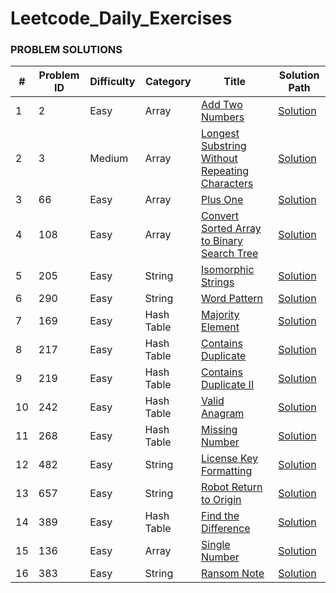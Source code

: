 # Leetcode_Daily_Exercises

### **PROBLEM SOLUTIONS**

| #   | Problem ID | Difficulty | Category   | Title                                                                                                                                       | Solution Path                                            |
|-----|------------|-------------|------------|---------------------------------------------------------------------------------------------------------------------------------------------|----------------------------------------------------------|
| 1   | 2          | Easy        | Array      | [Add Two Numbers](https://leetcode.com/problems/add-two-numbers/)                                                                           | [Solution](../master/src/easy/addTwoNumbers.java)        |
| 2   | 3          | Medium      | Array      | [Longest Substring Without Repeating Characters](https://leetcode.com/problems/longest-substring-without-repeating-characters/description/) | [Solution](../master/src/medium/longestSubString.java)   |
| 3   | 66         | Easy        | Array      | [Plus One](https://leetcode.com/problems/plus-one/description/)                                                                             | [Solution](../master/src/easy/plusOne.java)              |
| 4   | 108        | Easy        | Array      | [Convert Sorted Array to Binary Search Tree](https://leetcode.com/problems/convert-sorted-array-to-binary-search-tree/description/)         | [Solution](../master/src/easy/convertSortedArray.java)   |
| 5   | 205        | Easy        | String     | [Isomorphic Strings](https://leetcode.com/problems/isomorphic-strings/description/)                                                         | [Solution](../master/src/easy/isomorphicString.java)     |
| 6   | 290        | Easy        | String     | [Word Pattern](https://leetcode.com/problems/word-pattern/description/)                                                                     | [Solution](../master/src/easy/wordPattern.java)          |
| 7   | 169        | Easy        | Hash Table | [Majority Element](https://leetcode.com/problems/majority-element/description/)                                                             | [Solution](../master/src/easy/majorityElement.java)      |
| 8   | 217        | Easy        | Hash Table | [Contains Duplicate](https://leetcode.com/problems/contains-duplicate/description/)                                                         | [Solution](../master/src/easy/containsDuplicate.java)    |
| 9   | 219        | Easy        | Hash Table | [Contains Duplicate II](https://leetcode.com/problems/contains-duplicate-ii/description/)                                                   | [Solution](../master/src/easy/containsDuplicateII.java)  |
| 10  | 242        | Easy        | Hash Table | [Valid Anagram](https://leetcode.com/problems/valid-anagram/description/)                                                                   | [Solution](../master/src/easy/validAnagram.java)         |
| 11  | 268        | Easy        | Hash Table | [Missing Number](https://leetcode.com/problems/missing-number/description/)                                                                 | [Solution](../master/src/easy/missingNumber.java)        |
| 12  | 482        | Easy        | String     | [License Key Formatting](https://leetcode.com/problems/license-key-formatting/description/)                                                 | [Solution](../master/src/easy/licenseKeyFormatting.java) |
| 13  | 657        | Easy        | String     | [Robot Return to Origin](https://leetcode.com/problems/robot-return-to-origin/description/)                                                 | [Solution](../master/src/easy/robotReturnToOrigin.java)  |
| 14  | 389        | Easy        | Hash Table | [Find the Difference](https://leetcode.com/problems/find-the-difference/description/)                                                       | [Solution](../master/src/easy/findTheDifference.java)    |
| 15  | 136        | Easy        | Array      | [Single Number](https://leetcode.com/problems/single-number/description/)                                                                   | [Solution](../master/src/easy/singleNumber.java)         |
| 16  | 383        | Easy        | String     | [Ransom Note](https://leetcode.com/problems/ransom-note/description/)                                                                               | [Solution](../master/src/easy/ransomNote.java)           |
